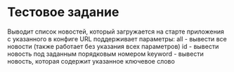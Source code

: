 # Тестовое задание

Выводит список новостей, который загружается на старте приложения с указанного в конфиге URL
поддерживает параметры:
all - вывести все новости (также работает без указания всех параметров)
id - вывести новость под заданным порядковым номером
keyword - вывести новость, которая содержит указанное ключевое слово